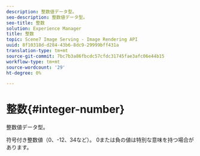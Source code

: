 ```yaml
---
description: 整数値データ型。
seo-description: 整数値データ型。
seo-title: 整数
solution: Experience Manager
title: 整数
topic: Scene7 Image Serving - Image Rendering API
uuid: 8f10318d-d284-43b6-8dc9-29999bff431a
translation-type: tm+mt
source-git-commit: 7bc7b3a86fbcdc57cfdc31745fae3afc06e44b15
workflow-type: tm+mt
source-wordcount: '29'
ht-degree: 0%

---
```



# 整数{#integer-number}

整数値データ型。

符号付き整数値（0、-12、34など）。 0または負の値は特別な意味を持つ場合があります。
